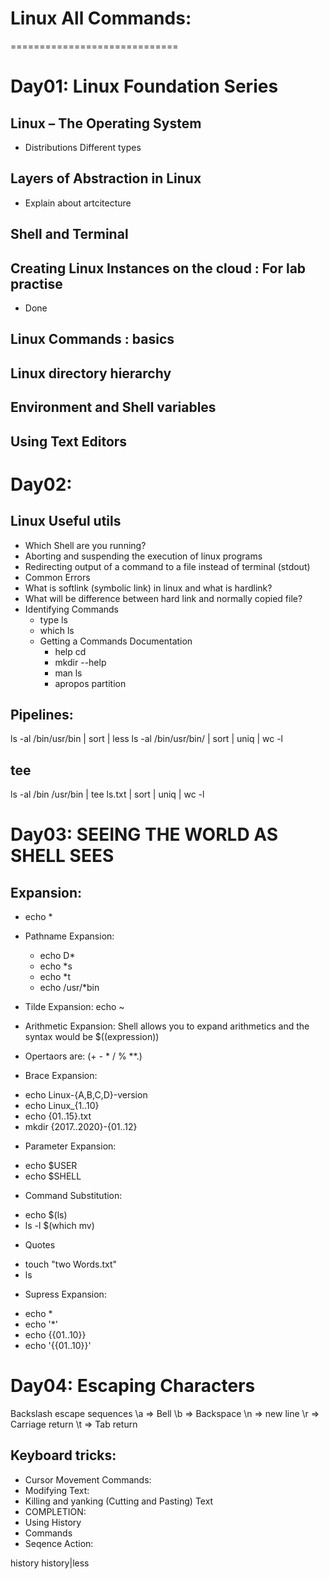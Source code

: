 # Linux All Commands:
=============================
# Day01: Linux Foundation Series
## Linux – The Operating System
  * Distributions Different types
## Layers of Abstraction in Linux
 * Explain about artcitecture
## Shell and Terminal
## Creating Linux Instances on the cloud : For lab practise
  * Done
## Linux Commands : basics
## Linux directory hierarchy
## Environment and Shell variables
## Using Text Editors

# Day02:

## Linux Useful utils
 * Which Shell are you running?
 * Aborting and suspending the execution of linux programs
 * Redirecting output of a command to a file instead of terminal (stdout)
 * Common Errors
 * What is softlink (symbolic link) in linux and what is hardlink? 
 * What will be difference between hard link and normally copied file?
 * Identifying Commands
   * type ls
   * which ls
   * Getting a Commands Documentation
     - help cd
     - mkdir --help
     - man ls
     - apropos partition

## Pipelines:
  ls -al /bin/usr/bin | sort | less
  ls -al /bin/usr/bin/ | sort | uniq | wc -l

## tee
ls -al /bin /usr/bin | tee ls.txt | sort | uniq | wc -l

# Day03: SEEING THE WORLD AS SHELL SEES

## Expansion:
 * echo *
 * Pathname Expansion:
    - echo D*
    - echo *s
    - echo *t
    - echo /usr/*bin

* Tilde Expansion:
 echo ~
* Arithmetic Expansion: Shell allows you to expand arithmetics and the syntax would be $((expression))
 - Opertaors are: (+ - * / % **.)
* Brace Expansion:
 - echo Linux-{A,B,C,D}-version
 - echo Linux_{1..10}
 - echo {01..15}.txt
 - mkdir {2017..2020}-{01..12}
* Parameter Expansion:
 - echo $USER
 - echo $SHELL
* Command Substitution:
 - echo $(ls)
 - ls -l $(which mv)
* Quotes
 - touch "two Words.txt"
 - ls
* Supress Expansion:
 - echo *
 - echo '*'
 - echo {{01..10}}
 - echo '{{01..10}}'


# Day04: Escaping Characters

Backslash escape sequences
\a => Bell
\b => Backspace
\n => new line
\r => Carriage return
\t => Tab return


## Keyboard tricks:
- Cursor Movement Commands:
- Modifying Text:
- Killing and yanking (Cutting and Pasting) Text
- COMPLETION: 
- Using History
- Commands
- Seqence Action: 

history
history|less